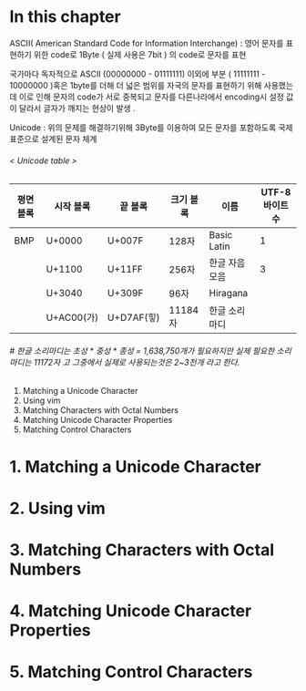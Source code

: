 # In this chapter

ASCII( American Standard Code for Information Interchange) : 영어 문자를 표현하기 위한 code로  1Byte ( 실제 사용은 7bit ) 의 code로 문자를 표현

국가마다 독자적으로 ASCII (00000000 - 01111111) 이외에 부분 ( 11111111 - 10000000 )혹은 1byte를 더해 더 넓은 범위를 자국의 문자를 표현하기 위해 사용했는데 이로 인해 문자의 code가 서로 중복되고 
문자를 다른나라에서 encoding시 설정 값이 달라서 글자가 깨지는 현상이 발생 .  

Unicode : 위의 문제를 해결하기위해 3Byte를 이용하여 모든 문자를 포함하도록 국제 표준으로 설계된 문자 체계

###### < Unicode table >

|평면 블록| 시작 블록| 끝 블록 |크기 블록| 이름 |UTF-8 바이트 수|
|-|-|-|-|-|-|
|BMP| U+0000| U+007F |128자 |Basic Latin |1 |
||U+1100 |U+11FF |256자 |한글 자음 모음 |3|
||U+3040 |U+309F |96자 |Hiragana||
||U+AC00(가) |U+D7AF(힣)| 11184자 |한글 소리 마디| |
###### # 한글 소리마디는 초성 * 중성 * 종성 = 1,638,750개가 필요하지만  실제 필요한 소리마디는 11172자 고 그중에서 실제로 사용되는것은 2~3천개 라고 한다. 







 1. Matching a Unicode Character 
 2. Using vim 
 3. Matching Characters with Octal Numbers 
 4. Matching Unicode Character Properties 
 5. Matching Control Characters 


# 1. Matching a Unicode Character 
# 2. Using vim 
# 3. Matching Characters with Octal Numbers 
# 4. Matching Unicode Character Properties 
# 5. Matching Control Characters 
